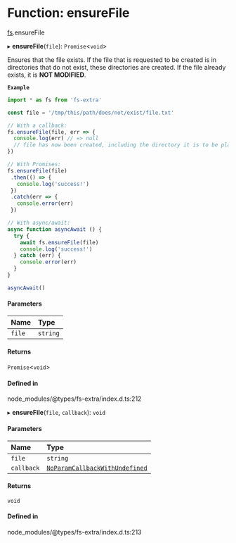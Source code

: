 # Function: ensureFile

[fs](../modules/fs.md).ensureFile

▸ **ensureFile**(`file`): `Promise`<`void`\>

Ensures that the file exists. If the file that is requested to be created is in
directories that do not exist, these directories are created. If the file already
exists, it is **NOT MODIFIED**.

**`Example`**

```ts
import * as fs from 'fs-extra'

const file = '/tmp/this/path/does/not/exist/file.txt'

// With a callback:
fs.ensureFile(file, err => {
  console.log(err) // => null
  // file has now been created, including the directory it is to be placed in
})

// With Promises:
fs.ensureFile(file)
 .then(() => {
   console.log('success!')
 })
 .catch(err => {
   console.error(err)
 })

// With async/await:
async function asyncAwait () {
  try {
    await fs.ensureFile(file)
    console.log('success!')
  } catch (err) {
    console.error(err)
  }
}

asyncAwait()
```

#### Parameters

| Name | Type |
| :------ | :------ |
| `file` | `string` |

#### Returns

`Promise`<`void`\>

#### Defined in

node_modules/@types/fs-extra/index.d.ts:212

▸ **ensureFile**(`file`, `callback`): `void`

#### Parameters

| Name | Type |
| :------ | :------ |
| `file` | `string` |
| `callback` | [`NoParamCallbackWithUndefined`](../types/fs.NoParamCallbackWithUndefined.md) |

#### Returns

`void`

#### Defined in

node_modules/@types/fs-extra/index.d.ts:213
